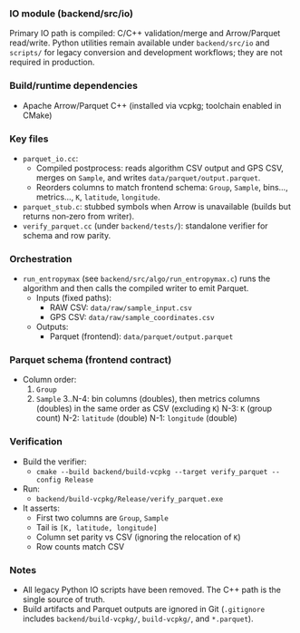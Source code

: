 ### IO module (backend/src/io)

Primary IO path is compiled: C/C++ validation/merge and Arrow/Parquet read/write. Python utilities remain available under `backend/src/io` and `scripts/` for legacy conversion and development workflows; they are not required in production.

### Build/runtime dependencies
- Apache Arrow/Parquet C++ (installed via vcpkg; toolchain enabled in CMake)

### Key files
- `parquet_io.cc`:
  - Compiled postprocess: reads algorithm CSV output and GPS CSV, merges on `Sample`, and writes `data/parquet/output.parquet`.
  - Reorders columns to match frontend schema: `Group`, `Sample`, bins…, metrics…, `K`, `latitude`, `longitude`.
- `parquet_stub.c`: stubbed symbols when Arrow is unavailable (builds but returns non‑zero from writer).
- `verify_parquet.cc` (under `backend/tests/`): standalone verifier for schema and row parity.

### Orchestration
- `run_entropymax` (see `backend/src/algo/run_entropymax.c`) runs the algorithm and then calls the compiled writer to emit Parquet.
  - Inputs (fixed paths):
    - RAW CSV: `data/raw/sample_input.csv`
    - GPS CSV: `data/raw/sample_coordinates.csv`
  - Outputs:
    - Parquet (frontend): `data/parquet/output.parquet`

### Parquet schema (frontend contract)
- Column order:
  1. `Group`
  2. `Sample`
  3..N-4: bin columns (doubles), then metrics columns (doubles) in the same order as CSV (excluding `K`)
  N-3: `K` (group count)
  N-2: `latitude` (double)
  N-1: `longitude` (double)

### Verification
- Build the verifier:
  - `cmake --build backend/build-vcpkg --target verify_parquet --config Release`
- Run:
  - `backend/build-vcpkg/Release/verify_parquet.exe`
- It asserts:
  - First two columns are `Group`, `Sample`
  - Tail is `[K, latitude, longitude]`
  - Column set parity vs CSV (ignoring the relocation of `K`)
  - Row counts match CSV

### Notes
- All legacy Python IO scripts have been removed. The C++ path is the single source of truth.
- Build artifacts and Parquet outputs are ignored in Git (`.gitignore` includes `backend/build-vcpkg/`, `build-vcpkg/`, and `*.parquet`).
